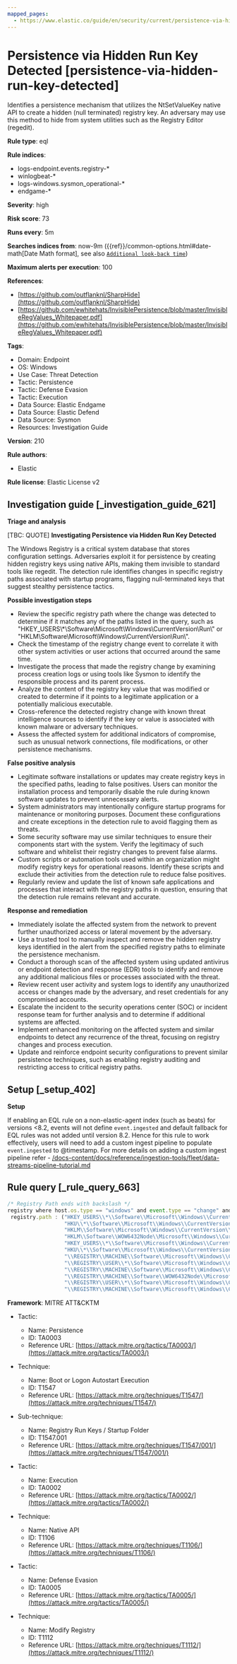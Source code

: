 ```yaml
---
mapped_pages:
  - https://www.elastic.co/guide/en/security/current/persistence-via-hidden-run-key-detected.html
---
```


# Persistence via Hidden Run Key Detected [persistence-via-hidden-run-key-detected]

Identifies a persistence mechanism that utilizes the NtSetValueKey native API to create a hidden (null terminated) registry key. An adversary may use this method to hide from system utilities such as the Registry Editor (regedit).

**Rule type**: eql

**Rule indices**:

* logs-endpoint.events.registry-*
* winlogbeat-*
* logs-windows.sysmon_operational-*
* endgame-*

**Severity**: high

**Risk score**: 73

**Runs every**: 5m

**Searches indices from**: now-9m ({{ref}}/common-options.html#date-math[Date Math format], see also [`Additional look-back time`](docs-content://solutions/security/detect-and-alert/create-detection-rule.md#rule-schedule))

**Maximum alerts per execution**: 100

**References**:

* [https://github.com/outflanknl/SharpHide](https://github.com/outflanknl/SharpHide)
* [https://github.com/ewhitehats/InvisiblePersistence/blob/master/InvisibleRegValues_Whitepaper.pdf](https://github.com/ewhitehats/InvisiblePersistence/blob/master/InvisibleRegValues_Whitepaper.pdf)

**Tags**:

* Domain: Endpoint
* OS: Windows
* Use Case: Threat Detection
* Tactic: Persistence
* Tactic: Defense Evasion
* Tactic: Execution
* Data Source: Elastic Endgame
* Data Source: Elastic Defend
* Data Source: Sysmon
* Resources: Investigation Guide

**Version**: 210

**Rule authors**:

* Elastic

**Rule license**: Elastic License v2

## Investigation guide [_investigation_guide_621]

**Triage and analysis**

[TBC: QUOTE]
**Investigating Persistence via Hidden Run Key Detected**

The Windows Registry is a critical system database that stores configuration settings. Adversaries exploit it for persistence by creating hidden registry keys using native APIs, making them invisible to standard tools like regedit. The detection rule identifies changes in specific registry paths associated with startup programs, flagging null-terminated keys that suggest stealthy persistence tactics.

**Possible investigation steps**

* Review the specific registry path where the change was detected to determine if it matches any of the paths listed in the query, such as "HKEY_USERS\\*\\Software\\Microsoft\\Windows\\CurrentVersion\\Run\\" or "HKLM\\Software\\Microsoft\\Windows\\CurrentVersion\\Run\\".
* Check the timestamp of the registry change event to correlate it with other system activities or user actions that occurred around the same time.
* Investigate the process that made the registry change by examining process creation logs or using tools like Sysmon to identify the responsible process and its parent process.
* Analyze the content of the registry key value that was modified or created to determine if it points to a legitimate application or a potentially malicious executable.
* Cross-reference the detected registry change with known threat intelligence sources to identify if the key or value is associated with known malware or adversary techniques.
* Assess the affected system for additional indicators of compromise, such as unusual network connections, file modifications, or other persistence mechanisms.

**False positive analysis**

* Legitimate software installations or updates may create registry keys in the specified paths, leading to false positives. Users can monitor the installation process and temporarily disable the rule during known software updates to prevent unnecessary alerts.
* System administrators may intentionally configure startup programs for maintenance or monitoring purposes. Document these configurations and create exceptions in the detection rule to avoid flagging them as threats.
* Some security software may use similar techniques to ensure their components start with the system. Verify the legitimacy of such software and whitelist their registry changes to prevent false alarms.
* Custom scripts or automation tools used within an organization might modify registry keys for operational reasons. Identify these scripts and exclude their activities from the detection rule to reduce false positives.
* Regularly review and update the list of known safe applications and processes that interact with the registry paths in question, ensuring that the detection rule remains relevant and accurate.

**Response and remediation**

* Immediately isolate the affected system from the network to prevent further unauthorized access or lateral movement by the adversary.
* Use a trusted tool to manually inspect and remove the hidden registry keys identified in the alert from the specified registry paths to eliminate the persistence mechanism.
* Conduct a thorough scan of the affected system using updated antivirus or endpoint detection and response (EDR) tools to identify and remove any additional malicious files or processes associated with the threat.
* Review recent user activity and system logs to identify any unauthorized access or changes made by the adversary, and reset credentials for any compromised accounts.
* Escalate the incident to the security operations center (SOC) or incident response team for further analysis and to determine if additional systems are affected.
* Implement enhanced monitoring on the affected system and similar endpoints to detect any recurrence of the threat, focusing on registry changes and process execution.
* Update and reinforce endpoint security configurations to prevent similar persistence techniques, such as enabling registry auditing and restricting access to critical registry paths.


## Setup [_setup_402]

**Setup**

If enabling an EQL rule on a non-elastic-agent index (such as beats) for versions <8.2, events will not define `event.ingested` and default fallback for EQL rules was not added until version 8.2. Hence for this rule to work effectively, users will need to add a custom ingest pipeline to populate `event.ingested` to @timestamp. For more details on adding a custom ingest pipeline refer - [/docs-content/docs/reference/ingestion-tools/fleet/data-streams-pipeline-tutorial.md](docs-content://reference/ingestion-tools/fleet/data-streams-pipeline-tutorial.md)


## Rule query [_rule_query_663]

```js
/* Registry Path ends with backslash */
registry where host.os.type == "windows" and event.type == "change" and length(registry.data.strings) > 0 and
 registry.path : ("HKEY_USERS\\*\\Software\\Microsoft\\Windows\\CurrentVersion\\Run\\",
                  "HKU\\*\\Software\\Microsoft\\Windows\\CurrentVersion\\Run\\",
                  "HKLM\\Software\\Microsoft\\Windows\\CurrentVersion\\Run\\",
                  "HKLM\\Software\\WOW6432Node\\Microsoft\\Windows\\CurrentVersion\\Run\\",
                  "HKEY_USERS\\*\\Software\\Microsoft\\Windows\\CurrentVersion\\Policies\\Explorer\\Run\\",
                  "HKU\\*\\Software\\Microsoft\\Windows\\CurrentVersion\\Policies\\Explorer\\Run\\",
                  "\\REGISTRY\\MACHINE\\Software\\Microsoft\\Windows\\CurrentVersion\\Policies\\Explorer\\Run\\",
                  "\\REGISTRY\\USER\\*\\Software\\Microsoft\\Windows\\CurrentVersion\\Run\\",
                  "\\REGISTRY\\MACHINE\\Software\\Microsoft\\Windows\\CurrentVersion\\Run\\",
                  "\\REGISTRY\\MACHINE\\Software\\WOW6432Node\\Microsoft\\Windows\\CurrentVersion\\Run\\",
                  "\\REGISTRY\\USER\\*\\Software\\Microsoft\\Windows\\CurrentVersion\\Policies\\Explorer\\Run\\",
                  "\\REGISTRY\\MACHINE\\Software\\Microsoft\\Windows\\CurrentVersion\\Policies\\Explorer\\Run\\")
```

**Framework**: MITRE ATT&CKTM

* Tactic:

    * Name: Persistence
    * ID: TA0003
    * Reference URL: [https://attack.mitre.org/tactics/TA0003/](https://attack.mitre.org/tactics/TA0003/)

* Technique:

    * Name: Boot or Logon Autostart Execution
    * ID: T1547
    * Reference URL: [https://attack.mitre.org/techniques/T1547/](https://attack.mitre.org/techniques/T1547/)

* Sub-technique:

    * Name: Registry Run Keys / Startup Folder
    * ID: T1547.001
    * Reference URL: [https://attack.mitre.org/techniques/T1547/001/](https://attack.mitre.org/techniques/T1547/001/)

* Tactic:

    * Name: Execution
    * ID: TA0002
    * Reference URL: [https://attack.mitre.org/tactics/TA0002/](https://attack.mitre.org/tactics/TA0002/)

* Technique:

    * Name: Native API
    * ID: T1106
    * Reference URL: [https://attack.mitre.org/techniques/T1106/](https://attack.mitre.org/techniques/T1106/)

* Tactic:

    * Name: Defense Evasion
    * ID: TA0005
    * Reference URL: [https://attack.mitre.org/tactics/TA0005/](https://attack.mitre.org/tactics/TA0005/)

* Technique:

    * Name: Modify Registry
    * ID: T1112
    * Reference URL: [https://attack.mitre.org/techniques/T1112/](https://attack.mitre.org/techniques/T1112/)




